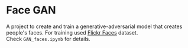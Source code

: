 # Face GAN
A project to create and train a generative-adversarial model that creates people's faces.
For training used [Flickr Faces](https://github.com/NVlabs/ffhq-dataset) dataset.   
Check `GAN_faces.ipynb` for details.
